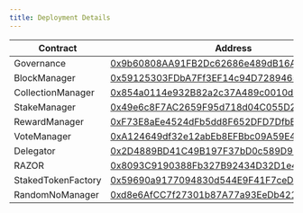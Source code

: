```yaml
---
title: Deployment Details
---
```


| Contract           | Address                                                                                                                                                        |
| ------------------ | -------------------------------------------------------------------------------------------------------------------------------------------------------------- |
| Governance         | [0x9b60808AA91FB2Dc62686e489dB16A0Cb323E514](https://whispering-turais.explorer.staging-v2.skalenodes.com/address/0x9b60808AA91FB2Dc62686e489dB16A0Cb323E514/) |
| BlockManager       | [0x59125303FDbA7Ff3EF14c94D728946581dac6A31](https://whispering-turais.explorer.staging-v2.skalenodes.com/address/0x59125303FDbA7Ff3EF14c94D728946581dac6A31/) |
| CollectionManager  | [0x854a0114e932B82a2c37A489c0010de86D9092b4](https://whispering-turais.explorer.staging-v2.skalenodes.com/address/0x854a0114e932B82a2c37A489c0010de86D9092b4/) |
| StakeManager       | [0x49e6c8F7AC2659F95d718d04C055D2672662B9bc](https://whispering-turais.explorer.staging-v2.skalenodes.com/address/0x49e6c8F7AC2659F95d718d04C055D2672662B9bc/) |
| RewardManager      | [0xF73E8aEe4524dFb5dd8F652DFD7DfbEfD7AA8151](https://whispering-turais.explorer.staging-v2.skalenodes.com/address/0xF73E8aEe4524dFb5dd8F652DFD7DfbEfD7AA8151/) |
| VoteManager        | [0xA124649df32e12abEb8EFBbc09A59E4deb73486c](https://whispering-turais.explorer.staging-v2.skalenodes.com/address/0xA124649df32e12abEb8EFBbc09A59E4deb73486c/) |
| Delegator          | [0x2D4889BD41C49B197F37bD0c589D957bFE35D758](https://whispering-turais.explorer.staging-v2.skalenodes.com/address/0x2D4889BD41C49B197F37bD0c589D957bFE35D758/) |
| RAZOR              | [0x8093C9190388Fb327B92434D32D1e41F999244Ed](https://whispering-turais.explorer.staging-v2.skalenodes.com/address/0x8093C9190388Fb327B92434D32D1e41F999244Ed/) |
| StakedTokenFactory | [0x59690a9177094830d544E9F41F7ceDbB2C8db8c4](https://whispering-turais.explorer.staging-v2.skalenodes.com/address/0x59690a9177094830d544E9F41F7ceDbB2C8db8c4/) |
| RandomNoManager    | [0xd8e6AfCC7f27301b87A77a93EeDb421fC0710703](https://whispering-turais.explorer.staging-v2.skalenodes.com/address/0xd8e6AfCC7f27301b87A77a93EeDb421fC0710703/) |

